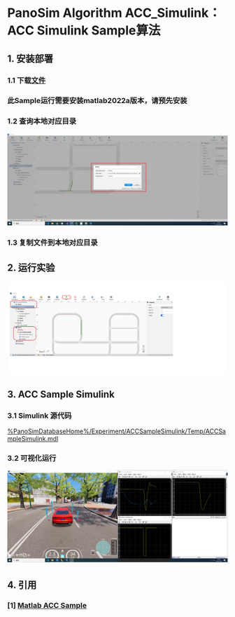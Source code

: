 # PanoSim Algorithm ACC_Simulink：ACC Simulink Sample算法

## 1. 安装部署

### 1.1 下载[文件](./PanoSimDatabase)
### 此Sample运行需要安装matlab2022a版本，请预先安装

### 1.2 查询本地对应目录
![image](docs/images/folder.jpg)

### 1.3 复制文件到本地对应目录

## 2. 运行实验
![image](docs/images/open.jpg)


## 3. ACC Sample Simulink

### 3.1 Simulink 源代码
[%PanoSimDatabaseHome%/Experiment/ACCSampleSimulink/Temp/ACCSampleSimulink.mdl](PanoSimDatabase/Experiment/ACCSampleSimulink/Temp/ACCSampleSimulink.mdl)

### 3.2 可视化运行
![image](docs/images/visualization.jpg)

## 4. 引用
### [1] [Matlab ACC Sample](https://ww2.mathworks.cn/help/releases/R2022a/driving/ug/adaptive-cruise-control-with-sensor-fusion.html)
